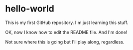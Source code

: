 # hello-world
This is my first GitHub repository.  I'm just learning this stuff.

OK, now I know how to edit the README file.  And I'm done!

Not sure where this is going but I'll play along, regardless.
